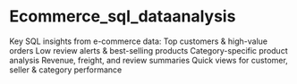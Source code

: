 # Ecommerce_sql_dataanalysis
Key SQL insights from e-commerce data:  Top customers &amp; high-value orders  Low review alerts &amp; best-selling products  Category-specific product analysis  Revenue, freight, and review summaries  Quick views for customer, seller &amp; category performance

